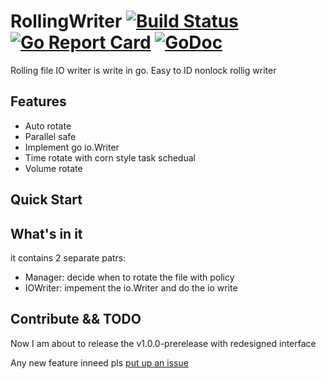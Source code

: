 # RollingWriter [![Build Status](https://travis-ci.org/arthurkiller/rollingWriter.svg?branch=master)](https://travis-ci.org/arthurkiller/rollingWriter) [![Go Report Card](https://goreportcard.com/badge/github.com/arthurkiller/rollingwriter)](https://goreportcard.com/report/github.com/arthurkiller/rollingwriter) [![GoDoc](https://godoc.org/github.com/arthurkiller/rollingWriter?status.svg)](https://godoc.org/github.com/arthurkiller/rollingWriter)
Rolling file IO writer is write in go. Easy to ID nonlock rollig writer

## Features
* Auto rotate
* Parallel safe
* Implement go io.Writer
* Time rotate with corn style task schedual
* Volume rotate

## Quick Start

## What's in it
it contains 2 separate patrs:
* Manager: decide when to rotate the file with policy
* IOWriter: impement the io.Writer and do the io write

## Contribute && TODO
Now I am about to release the v1.0.0-prerelease with redesigned interface

Any new feature inneed pls [put up an issue](https://github.com/arthurkiller/rollingWriter/issues/new)
